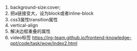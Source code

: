 1. background-size:cover;
2. 把a链接变大，设为block或者inline-block
3. css3属性transition属性
4. vertical-align
5. 解决边框重叠的属性
6. video标签
https://jrg-team.github.io/frontend-knowledge-ppt/code/task/wow/index2.html